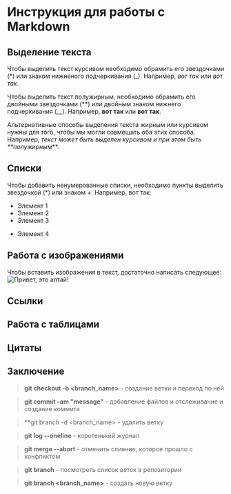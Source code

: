 # Инструкция для работы с Markdown

## Выделение текста

Чтобы выделить текст курсивом необходимо обрамить его звездочками (*) или знаком нижненого подчеркивания (_). Например, *вот так* или _вот так_.

Чтобы выделить текст полужирным, необходимо обрамить его двойными звездочками (**) или двойным знаком нижнего подчеркивания (__). Например, **вот так** или __вот так__.

Альтернативные способы выделения текста жирным или курсивом нужны для того, чтобы мы могли совмещать оба этих способа. Например, _текст может быть выделен курсивом и при этом быть **полужирным_**.

## Списки

Чтобы добавить ненумерованные списки, необходимо пункты выделить звездочкой (*) или знаком +. Например, вот так:
* Элемент 1
* Элемент 2
* Элемент 3
+ Элемент 4

## Работа с изображениями

Чтобы вставить изображения в текст, достаточно написать следующее:
![Привет, это алтай!](https://cf.bstatic.com/xdata/images/hotel/max1024x768/310076751.jpg?k=c259b20b5c232c0e25512d5eecffe7dd6f89c35ce4df8d922178ac6b8fc68a53&o=&hp=1)

## Ссылки

## Работа с таблицами

## Цитаты

## Заключение

> **git checkout -b <branch_name>** - создание ветки и переход по ней

> **git commit -am "message"** - добавление файлов и отслеживание и создание коммита

> **git branch -d <branch_name> - удалить ветку

> **git log --oneline** - коротенький журнал

> **git merge --abort** - отменить слияние, которое прошло с конфликтом

> **git branch** - посмотреть список веток в репозитории

> **git branch <branch_name>** - создать новую ветку

